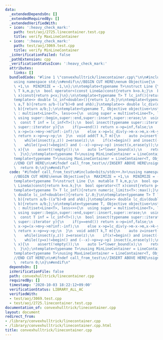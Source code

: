 ```yaml
---
data:
  _extendedDependsOn: []
  _extendedRequiredBy: []
  _extendedVerifiedWith:
  - icon: ':heavy_check_mark:'
    path: test/aoj/2725.linecontainer.test.cpp
    title: verify MaxLineContainer
  - icon: ':heavy_check_mark:'
    path: test/aoj/3069.test.cpp
    title: verify MinLineContainer
  _isVerificationFailed: false
  _pathExtension: cpp
  _verificationStatusIcon: ':heavy_check_mark:'
  attributes:
    links: []
  bundledCode: "#line 1 \"convexhulltrick/linecontainer.cpp\"\n\n#include<bits/stdc++.h>\n\
    using namespace std;\n#endif\n//BEGIN CUT HERE\nenum Objective{\n  MAXIMIZE =\
    \ +1,\n  MINIMIZE = -1,\n};\n\ntemplate<typename T>\nstruct Line {\n  mutable\
    \ T k,m,p;\n  bool operator<(const Line&o)const{return k<o.k;}\n  bool operator<(T\
    \ x)const{return p<x;}\n};\n\ntemplate<typename T> T lc_inf(){return numeric_limits<T>::max();}\n\
    template<> double lc_inf<double>(){return 1/.0;}\n\ntemplate<typename T> T lc_div(T\
    \ a,T b){return a/b-((a^b)<0 and a%b);}\ntemplate<> double lc_div(double a,double\
    \ b){return a/b;};\n\ntemplate<typename T, Objective objective>\nstruct LineContainer\
    \ : multiset<Line<T>, less<>>{\n  using super = multiset<Line<T>, less<>>;\n \
    \ using super::begin,super::end,super::insert,super::erase;\n  using super::empty,super::lower_bound;\n\
    \  const T inf = lc_inf<T>();\n  bool insect(typename super::iterator x,typename\
    \ super::iterator y){\n    if(y==end()) return x->p=inf,false;\n    if(x->k==y->k)\
    \ x->p=(x->m>y->m?inf:-inf);\n    else x->p=lc_div(y->m-x->m,x->k-y->k);\n   \
    \ return x->p>=y->p;\n  }\n  void add(T k,T m){\n    auto z=insert({k*objective,m*objective,0}),y=z++,x=y;\n\
    \    while(insect(y,z)) z=erase(z);\n    if(x!=begin() and insect(--x,y)) insect(x,y=erase(y));\n\
    \    while((y=x)!=begin() and (--x)->p>=y->p) insect(x,erase(y));\n  }\n  T query(T\
    \ x){\n    assert(!empty());\n    auto l=*lower_bound(x);\n    return (l.k*x+l.m)*objective;\n\
    \  }\n};\ntemplate<typename T>\nusing MinLineContainer = LineContainer<T, Objective::MINIMIZE>;\n\
    template<typename T>\nusing MaxLineContainer = LineContainer<T, Objective::MAXIMIZE>;\n\
    //END CUT HERE\n\n#ifndef call_from_test\n//INSERT ABOVE HERE\nsigned main(){\n\
    \  return 0;\n}\n#endif\n"
  code: "#ifndef call_from_test\n#include<bits/stdc++.h>\nusing namespace std;\n#endif\n\
    //BEGIN CUT HERE\nenum Objective{\n  MAXIMIZE = +1,\n  MINIMIZE = -1,\n};\n\n\
    template<typename T>\nstruct Line {\n  mutable T k,m,p;\n  bool operator<(const\
    \ Line&o)const{return k<o.k;}\n  bool operator<(T x)const{return p<x;}\n};\n\n\
    template<typename T> T lc_inf(){return numeric_limits<T>::max();}\ntemplate<>\
    \ double lc_inf<double>(){return 1/.0;}\n\ntemplate<typename T> T lc_div(T a,T\
    \ b){return a/b-((a^b)<0 and a%b);}\ntemplate<> double lc_div(double a,double\
    \ b){return a/b;};\n\ntemplate<typename T, Objective objective>\nstruct LineContainer\
    \ : multiset<Line<T>, less<>>{\n  using super = multiset<Line<T>, less<>>;\n \
    \ using super::begin,super::end,super::insert,super::erase;\n  using super::empty,super::lower_bound;\n\
    \  const T inf = lc_inf<T>();\n  bool insect(typename super::iterator x,typename\
    \ super::iterator y){\n    if(y==end()) return x->p=inf,false;\n    if(x->k==y->k)\
    \ x->p=(x->m>y->m?inf:-inf);\n    else x->p=lc_div(y->m-x->m,x->k-y->k);\n   \
    \ return x->p>=y->p;\n  }\n  void add(T k,T m){\n    auto z=insert({k*objective,m*objective,0}),y=z++,x=y;\n\
    \    while(insect(y,z)) z=erase(z);\n    if(x!=begin() and insect(--x,y)) insect(x,y=erase(y));\n\
    \    while((y=x)!=begin() and (--x)->p>=y->p) insect(x,erase(y));\n  }\n  T query(T\
    \ x){\n    assert(!empty());\n    auto l=*lower_bound(x);\n    return (l.k*x+l.m)*objective;\n\
    \  }\n};\ntemplate<typename T>\nusing MinLineContainer = LineContainer<T, Objective::MINIMIZE>;\n\
    template<typename T>\nusing MaxLineContainer = LineContainer<T, Objective::MAXIMIZE>;\n\
    //END CUT HERE\n\n#ifndef call_from_test\n//INSERT ABOVE HERE\nsigned main(){\n\
    \  return 0;\n}\n#endif\n"
  dependsOn: []
  isVerificationFile: false
  path: convexhulltrick/linecontainer.cpp
  requiredBy: []
  timestamp: '2020-10-03 18:22:12+09:00'
  verificationStatus: LIBRARY_ALL_AC
  verifiedWith:
  - test/aoj/3069.test.cpp
  - test/aoj/2725.linecontainer.test.cpp
documentation_of: convexhulltrick/linecontainer.cpp
layout: document
redirect_from:
- /library/convexhulltrick/linecontainer.cpp
- /library/convexhulltrick/linecontainer.cpp.html
title: convexhulltrick/linecontainer.cpp
---
```

